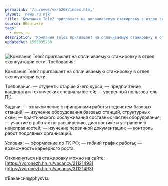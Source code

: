 ```yaml
---
permalink: '/ru/news/vk-6268/index.html'
layout: 'news.ru.njk'
title: 'Компания Tele2 приглашает на оплачиваемую стажировку в отдел эксплуатации сети'
source: ВКонтакте
tags:
  - news_ru
description: 'Компания Tele2 приглашает на оплачиваемую стажировку в отдел эксплуатации сети'
updatedAt: 1556035260
---
```

![Компания Tele2 приглашает на оплачиваемую стажировку в отдел эксплуатации сети. Требования:](https://sun9-53.userapi.com/impf/bGkywljOUaCXu7zGZarOUE6hi1NUURs1S4mDaQ/sfMcgd0BNEw.jpg?size=900x600&quality=96&proxy=1&sign=49cd0195eaa7974c643b9a59691a7352&c_uniq_tag=fhB47orSLRcygr1suxxz3I4eDRUjh8z3a79m4f5GrsE&type=album)

Компания Tele2 приглашает на оплачиваемую стажировку в отдел эксплуатации сети.

Требования:
— студенты старше 3-его курса;
— предпочтение кандидатам технических специальностей;
— уверенный пользователь ПК.

Задачи:
— ознакомление с принципами работы подсистем базовых станций;
— изучение оборудования базовых станций, структурных схем;
— практического обслуживания составных частей оборудования;
— участие в работах по расширению, диагностике и устранению неисправностей;
— изучение первичной документации;
— контроль работ подрядных организаций.

Условия:
— оформление по ТК РФ;
— гибкий график работы;
— возможность карьерного роста.

Откликнуться на стажировку можно на сайте: [https://voronezh.hh.ru/vacancy/31121493](https://voronezh.hh.ru/vacancy/31121493)

#Вакансия@physvsu
